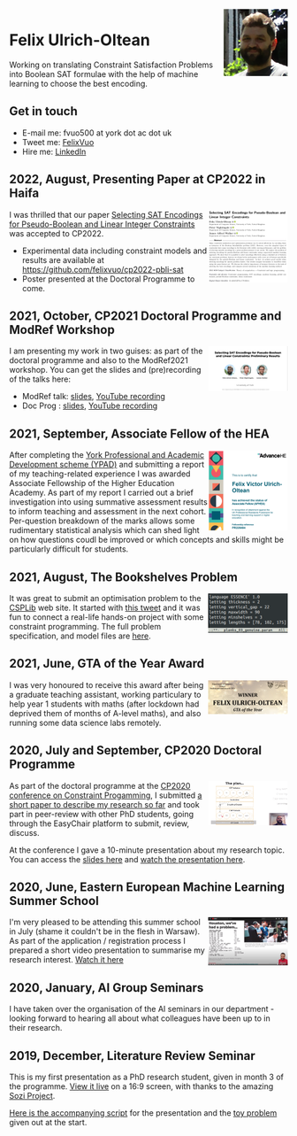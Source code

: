 <img width="116" height="121" src="fvuo-face.png" alt="Photo of my face" align="right" />

# Felix Ulrich-Oltean
Working on translating Constraint Satisfaction Problems into Boolean SAT
formulae with the help of machine learning to choose the best encoding.


## Get in touch
* E-mail me: fvuo500 at york dot ac dot uk
* Tweet me: [FelixVuo](https://twitter.com/FelixVuo)
* Hire me: [LinkedIn](https://www.linkedin.com/in/felix-ulrich-oltean/)


## 2022, August, Presenting Paper at CP2022 in Haifa
<a href="https://eprints.whiterose.ac.uk/186734/1/"><img
src="img/thumb-cp2022.png" align="right" /></a>I was thrilled that our paper
[Selecting SAT Encodings for Pseudo-Boolean and Linear Integer
Constraints](https://eprints.whiterose.ac.uk/186734/1/) was accepted to CP2022.
- Experimental data including constraint models and results are available at
  https://github.com/felixvuo/cp2022-pbli-sat
- Poster presented at the Doctoral Programme to come.


## 2021, October, CP2021 Doctoral Programme and ModRef Workshop
<a href="https://www.youtube.com/channel/UC-SDDq-qAgeOcCRLVcO06Dw"><img
src="img/thumb-modref.png" align="right" /></a> I am presenting my work in two
guises: as part of the doctoral programme and also to the ModRef2021 workshop.
You can get the slides and (pre)recording of the talks here:
- ModRef talk: [slides](papers/slides-modref2021.pdf), [YouTube
  recording](https://youtu.be/jWLN0H7FX_I)
- Doc Prog : [slides](papers/slides-cp2021-dp.pdf), [YouTube
  recording](https://youtu.be/tV576cKgt5w)


## 2021, September, Associate Fellow of the HEA
<img src="img/thumb-heacert.png" align="right"/>After completing the [York
Professional and Academic Development scheme
(YPAD)](https://www.york.ac.uk/staff/teaching/develop/ypad/) and submitting a
report of my teaching-related experience I was awarded Associate Fellowship of
the Higher Education Academy.  As part of my report I carried out a brief
investigation into using summative assessment results to inform teaching and
assessment in the next cohort.  Per-question breakdown of the marks allows some
rudimentary statistical analysis which can shed light on how questions coudl be
improved or which concepts and skills might be particularly difficult for
students.

## 2021, August, The Bookshelves Problem
<img src="img/thumb-shelvescode.png" align="right" alt="Bookshelves"/>It was
great to submit an optimisation problem to the [CSPLib](https://csplib.org) web
site.  It started with [this
tweet](https://twitter.com/FelixVuo/status/1343913107966603264) and it was fun
to connect a real-life hands-on project with some constraint programming.  The
full problem specification, and model files are
[here](https://www.csplib.org/Problems/prob085/).

## 2021, June, GTA of the Year Award
<a href="https://twitter.com/UoY_CS/status/1408441043838775301"><img
src="img/thumb-gta-award.png" align="right"/></a> I was very honoured to receive
this award after being a graduate teaching assistant, working particulary to
help year 1 students with maths (after lockdown had deprived them of months of
A-level maths), and also running some data science labs remotely.


## 2020, July and September, CP2020 Doctoral Programme
<a href="https://youtu.be/ZoMjX8tGEiA"><img src="papers/cp2020talkthumb.png"
align="right" width="144" height="80" alt="Thumbnail from presentation video"
/></a> As part of the doctoral programme at the [CP2020 conference on Constraint
Progamming](https://cp2020.a4cp.org/), I submitted [a short paper to describe my
research so far](./papers/cp2020-docprog-research_summary.pdf) and took part in
peer-review with other PhD students, going through the EasyChair platform to
submit, review, discuss.

At the conference I gave a 10-minute presentation about my research topic.  You
can access the [slides here](papers/cp2020-docprog-slides.pdf) and [watch the
presentation here](https://youtu.be/ZoMjX8tGEiA).


## 2020, June, Eastern European Machine Learning Summer School
<a href="https://youtu.be/SyihWz34KEw"><img width="144" height="87"
src="papers/eeml2020-youtube-thumb.png" alt="Thumbnail photo from the
presentation video" align="right" /></a> I'm very pleased to be attending this
summer school in July (shame it couldn't be in the flesh in Warsaw).  As part of
the application / registration process I prepared a short video presentation to
summarise my research interest.  [Watch it here](https://youtu.be/SyihWz34KEw)


## 2020, January, AI Group Seminars
I have taken over the organisation of the AI seminars in our department -
looking forward to hearing all about what colleagues have been up to in their
research.

## 2019, December, Literature Review Seminar
This is my first presentation as a PhD research student, given in month 3 of the
programme.  [View it live](litreview/lrseminar.sozi.html) on a 16:9 screen, with
thanks to the amazing [Sozi Project](https://sozi.baierouge.fr/).

[Here is the accompanying script](litreview/script.pdf) for the presentation and
the [toy problem](litreview/treeproblemprintout.pdf) given out at the start.

